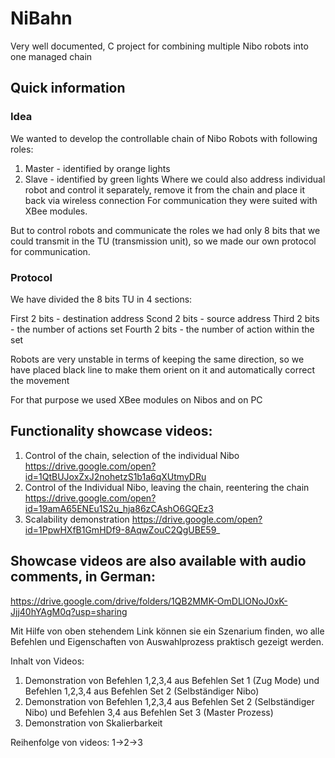 # NiBahn
Very well documented, C project for combining multiple Nibo robots into one managed chain

## Quick information 

### Idea

We wanted to develop the controllable chain of Nibo Robots with following roles:
1. Master - identified by orange lights
2. Slave - identified by green lights
Where we could also address individual robot and control it separately, remove it from the chain and place it back via wireless connection 
For communication they were suited with XBee modules.

But to control robots and communicate the roles we had only 8 bits that we could transmit in the TU (transmission unit), so we made our own protocol for communication.

### Protocol

We have divided the 8 bits TU in 4 sections:

First 2 bits - destination address
Scond 2 bits - source address
Third 2 bits - the number of actions set
Fourth 2 bits - the number of action within the set

Robots are very unstable in terms of keeping the same direction, so we have placed black line to make them orient on it and automatically correct the movement

For that purpose we used XBee modules on Nibos and on PC

## Functionality showcase videos:

1. Control of the chain, selection of the individual Nibo https://drive.google.com/open?id=1QtBUJoxZxJ2nohetzS1b1a6qXUtmyDRu
2. Control of the Individual Nibo, leaving the chain, reentering the chain https://drive.google.com/open?id=19amA65ENEu1S2u_hja86zCAshO6GQEz3
3. Scalability demonstration https://drive.google.com/open?id=1PpwHXfB1GmHDf9-8AqwZouC2QgUBE59_

## Showcase videos are also available with audio comments, in German:
 
https://drive.google.com/drive/folders/1QB2MMK-OmDLlONoJ0xK-Jjj40hYAgM0q?usp=sharing

Mit Hilfe von oben stehendem Link können sie ein Szenarium finden, wo alle Befehlen und Eigenschaften von Auswahlprozess praktisch gezeigt werden.

Inhalt von Videos:
1. Demonstration von Befehlen 1,2,3,4 aus Befehlen Set 1 (Zug Mode) und Befehlen 1,2,3,4 aus Befehlen Set 2 (Selbständiger Nibo)
2. Demonstration von Befehlen 1,2,3,4 aus Befehlen Set 2 (Selbständiger Nibo) und Befehlen 3,4 aus Befehlen Set 3 (Master Prozess)
3. Demonstration von Skalierbarkeit

Reihenfolge von videos:
1->2->3
